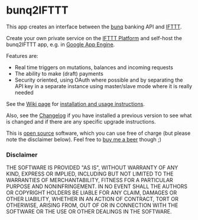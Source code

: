# bunq2IFTTT

This app creates an interface between the [bunq](https://www.bunq.com/) 
banking API and [IFTTT](https://ifttt.com/).

Create your own private service on the [IFTTT
Platform](https://platform.ifttt.com/) and self-host the bunq2IFTTT app,
e.g. in [Google App Engine](https://cloud.google.com/appengine/).

Features are:
- Real time triggers on mutations, balances and incoming requests
- The ability to make (draft) payments
- Security oriented, using OAuth where possible and by separating the API key
  in a separate instance using master/slave mode where it is really needed

See the [Wiki page](https://github.com/woudt/bunq2ifttt/wiki) for [installation
and usage instructions](https://github.com/woudt/bunq2ifttt/wiki).

Also, see the [Changelog](https://github.com/woudt/bunq2ifttt/wiki/Changelog)
if you have installed a previous version to see what is changed and if there
are any specific upgrade instructions.

This is [open source](https://github.com/woudt/bunq2ifttt/blob/master/LICENSE) 
software, which you can use free of charge (but please note the disclaimer 
below). Feel free to [buy me a beer](https://bunq.me/bunq2IFTTT) though ;)

### Disclaimer

THE SOFTWARE IS PROVIDED "AS IS", WITHOUT WARRANTY OF ANY KIND, EXPRESS OR
IMPLIED, INCLUDING BUT NOT LIMITED TO THE WARRANTIES OF MERCHANTABILITY,
FITNESS FOR A PARTICULAR PURPOSE AND NONINFRINGEMENT. IN NO EVENT SHALL THE
AUTHORS OR COPYRIGHT HOLDERS BE LIABLE FOR ANY CLAIM, DAMAGES OR OTHER
LIABILITY, WHETHER IN AN ACTION OF CONTRACT, TORT OR OTHERWISE, ARISING FROM,
OUT OF OR IN CONNECTION WITH THE SOFTWARE OR THE USE OR OTHER DEALINGS IN THE
SOFTWARE.
